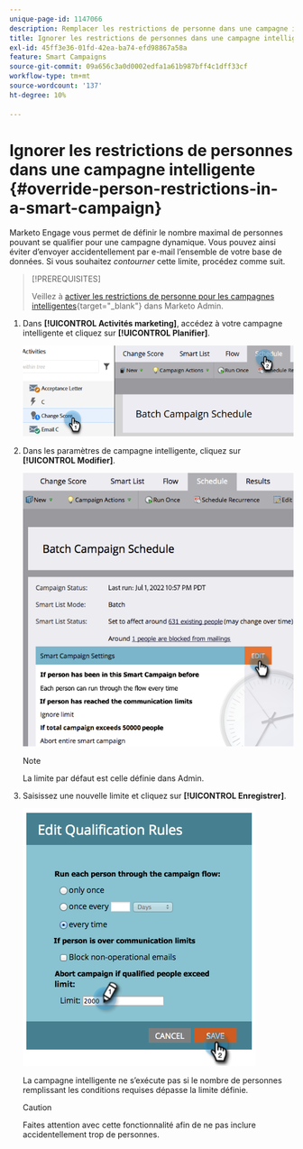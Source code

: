 ```yaml
---
unique-page-id: 1147066
description: Remplacer les restrictions de personne dans une campagne intelligente - Documents Marketo - Documentation du produit
title: Ignorer les restrictions de personnes dans une campagne intelligente
exl-id: 45ff3e36-01fd-42ea-ba74-efd98867a58a
feature: Smart Campaigns
source-git-commit: 09a656c3a0d0002edfa1a61b987bff4c1dff33cf
workflow-type: tm+mt
source-wordcount: '137'
ht-degree: 10%

---
```


# Ignorer les restrictions de personnes dans une campagne intelligente {#override-person-restrictions-in-a-smart-campaign}

Marketo Engage vous permet de définir le nombre maximal de personnes pouvant se qualifier pour une campagne dynamique. Vous pouvez ainsi éviter d’envoyer accidentellement par e-mail l’ensemble de votre base de données. Si vous souhaitez _contourner_ cette limite, procédez comme suit.

>[!PREREQUISITES]
>
>Veillez à [activer les restrictions de personne pour les campagnes intelligentes](/help/marketo/product-docs/administration/email-setup/enable-person-restrictions-for-smart-campaigns.md){target="_blank"} dans Marketo Admin.

1. Dans **[!UICONTROL Activités marketing]**, accédez à votre campagne intelligente et cliquez sur **[!UICONTROL Planifier]**.

   ![](assets/override-person-restrictions-in-a-smart-campaign-1.png)

1. Dans les paramètres de campagne intelligente, cliquez sur **[!UICONTROL Modifier]**.

   ![](assets/override-person-restrictions-in-a-smart-campaign-2.png)

   >[!NOTE]
   >
   >La limite par défaut est celle définie dans Admin.

1. Saisissez une nouvelle limite et cliquez sur **[!UICONTROL Enregistrer]**.

   ![](assets/override-person-restrictions-in-a-smart-campaign-3.png)

   La campagne intelligente ne s’exécute pas si le nombre de personnes remplissant les conditions requises dépasse la limite définie.

   >[!CAUTION]
   >
   >Faites attention avec cette fonctionnalité afin de ne pas inclure accidentellement trop de personnes.
